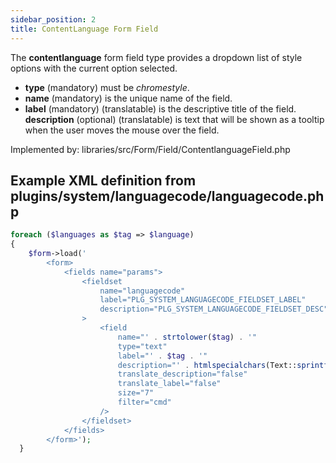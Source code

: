 ```yaml
---
sidebar_position: 2
title: ContentLanguage Form Field
---
```



The **contentlanguage** form field type provides a dropdown list of style options with the current option selected.

- **type** (mandatory) must be *chromestyle*.
- **name** (mandatory) is the unique name of the field.
- **label** (mandatory) (translatable) is the descriptive title of the
  field.
  **description** (optional) (translatable) is text that will be shown
  as a tooltip when the user moves the mouse over the field.

Implemented by: libraries/src/Form/Field/ContentlanguageField.php

## Example XML definition from plugins/system/languagecode/languagecode.php

```php
foreach ($languages as $tag => $language) 
{
    $form->load('
        <form>
            <fields name="params">
                <fieldset
                    name="languagecode"
                    label="PLG_SYSTEM_LANGUAGECODE_FIELDSET_LABEL"
                    description="PLG_SYSTEM_LANGUAGECODE_FIELDSET_DESC"
                >
                    <field
                        name="' . strtolower($tag) . '"
                        type="text"
                        label="' . $tag . '"
                        description="' . htmlspecialchars(Text::sprintf('PLG_SYSTEM_LANGUAGECODE_FIELD_DESC', $language['name']), ENT_COMPAT, 'UTF-8') . '"
                        translate_description="false"
                        translate_label="false"
                        size="7"
                        filter="cmd"
                    />
                </fieldset>
            </fields>
        </form>');
  }

```

